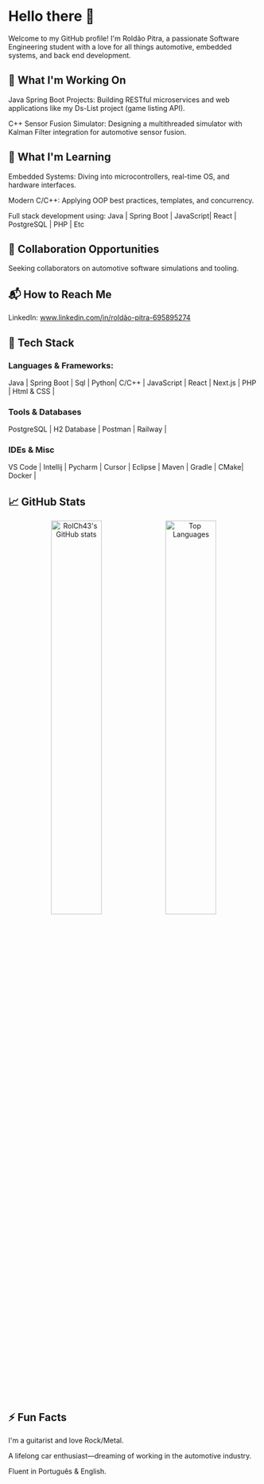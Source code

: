 # Hello there 👋

Welcome to my GitHub profile! I'm Roldão Pitra, a passionate Software Engineering student with a love for all things automotive, embedded systems, and back end development.

## 🔭 What I'm Working On

Java Spring Boot Projects: Building RESTful microservices and web applications like my Ds-List project (game listing API).

C++ Sensor Fusion Simulator: Designing a multithreaded simulator with Kalman Filter integration for automotive sensor fusion.


## 🌱 What I'm Learning

Embedded Systems: Diving into microcontrollers, real-time OS, and hardware interfaces.

Modern C/C++: Applying OOP best practices, templates, and concurrency.

Full stack development using: Java | Spring Boot | JavaScript| React | PostgreSQL | PHP | Etc 

## 👯 Collaboration Opportunities

Seeking collaborators on automotive software simulations and tooling.

## 📬 How to Reach Me

LinkedIn: www.linkedin.com/in/roldão-pitra-695895274

## 🔧 Tech Stack

### Languages & Frameworks:
Java |
Spring Boot |
Sql |
Python|
C/C++ |
JavaScript |
React |
Next.js |
PHP |
Html & CSS |


### Tools & Databases
PostgreSQL |
H2 Database | 
Postman |
Railway |

### IDEs & Misc
VS Code |
Intellij |
Pycharm |
Cursor |
Eclipse |
Maven |
Gradle |
CMake|
Docker |
          
## 📈 GitHub Stats

<p align="center">
  <img src="https://github-readme-stats.vercel.app/api?username=RolCh43&show_icons=true&theme=tokyonight" alt="RolCh43's GitHub stats" width="45%" />
  <img src="https://github-readme-stats.vercel.app/api/top-langs/?username=RolCh43&layout=compact&theme=tokyonight" alt="Top Languages" width="45%" />
</p>

## ⚡ Fun Facts

I'm a guitarist and love Rock/Metal.

A lifelong car enthusiast—dreaming of working in the automotive industry.

Fluent in Português & English.



